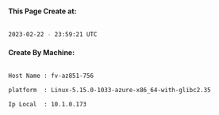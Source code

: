 
   
#### This Page Create at:

```bash

2023-02-22 - 23:59:21 UTC

```

#### Create By Machine:

```bash

Host Name : fv-az851-756

platform  : Linux-5.15.0-1033-azure-x86_64-with-glibc2.35

Ip Local  : 10.1.0.173

```

